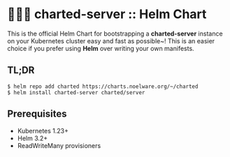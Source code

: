 # 🐻‍❄️🛞 charted-server :: Helm Chart

This is the official Helm Chart for bootstrapping a **charted-server** instance on your Kubernetes cluster easy and fast as possible~!
This is an easier choice if you prefer using **Helm** over writing your own manifests.

## TL;DR

```shell
$ helm repo add charted https://charts.noelware.org/~/charted
$ helm install charted-server charted/server
```

## Prerequisites

-   Kubernetes 1.23+
-   Helm 3.2+
-   ReadWriteMany provisioners
